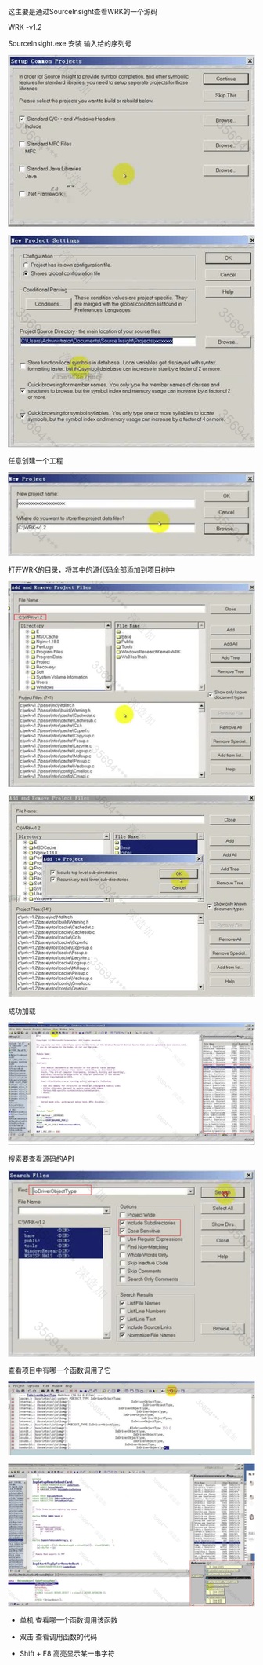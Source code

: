 这主要是通过SourceInsight查看WRK的一个源码



WRK -v1.2

SourceInsight.exe 安装 输入给的序列号



![image-20250714201924349](./Wrk环境搭建.assets/image-20250714201924349.png)

![image-20250714202735335](./Wrk环境搭建.assets/image-20250714202735335.png)

任意创建一个工程

![image-20250714202801986](./Wrk环境搭建.assets/image-20250714202801986.png)

打开WRK的目录，将其中的源代码全部添加到项目树中

![image-20250714202837873](./Wrk环境搭建.assets/image-20250714202837873.png)



![image-20250714202908687](./Wrk环境搭建.assets/image-20250714202908687.png)

成功加载

![image-20250714202927502](./Wrk环境搭建.assets/image-20250714202927502.png)



搜索要查看源码的API

![image-20250714202947005](./Wrk环境搭建.assets/image-20250714202947005.png)

查看项目中有哪一个函数调用了它



![image-20250714203015182](./Wrk环境搭建.assets/image-20250714203015182.png)

![image-20250714203044027](./Wrk环境搭建.assets/image-20250714203044027.png)



- 单机 查看哪一个函数调用该函数

- 双击 查看调用函数的代码

- Shift + F8 高亮显示某一串字符